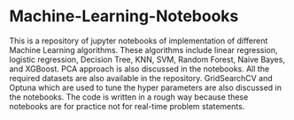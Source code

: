 # Machine-Learning-Notebooks

This is a repository of jupyter notebooks of implementation of different Machine Learning algorithms. 
These algorithms include linear regression, logistic regression, Decision Tree, KNN, SVM, Random Forest, Naive Bayes, and XGBoost. 
PCA approach is also discussed in the notebooks. 
All the required datasets are also available in the repository. 
GridSearchCV and Optuna which are used to tune the hyper parameters are also discussed in the notebooks. 
The code is written in a rough way because these notebooks are for practice not for real-time problem statements.
